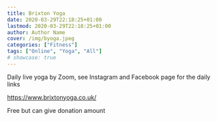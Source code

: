 ```yaml
---
title: Brixton Yoga
date: 2020-03-29T22:18:25+01:00
lastmod: 2020-03-29T22:18:25+01:00
author: Author Name
cover: /img/byoga.jpeg
categories: ["Fitness"]
tags: ["Online", "Yoga", "All"]
# showcase: true
---
```

Daily live yoga by Zoom, see Instagram and Facebook page for the daily links

https://www.brixtonyoga.co.uk/	

Free but can give donation amount	

